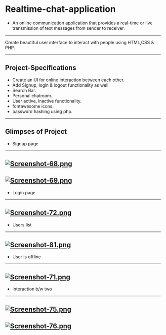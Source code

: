 # Realtime-chat-application
* An online communication application that provides a real-time or live transmission of text messages from sender to receiver.

----

Create beautiful user interface to interact with people using HTML,CSS & PHP.

----
## Project-Specifications
* Create an UI for online interaction between each other.
* Add Signup, login & logout functionality as well.
* Search Bar.
* Personal chatroom.
* User active, inactive functionality.
* fontawesome icons.
* password hashing using php. 
----
## Glimpses of Project
* Signup page
----
[![Screenshot-68.png](https://i.postimg.cc/t4cRZ9Cj/Screenshot-68.png)](https://postimg.cc/BjxfR9KY)
----
[![Screenshot-69.png](https://i.postimg.cc/768x9X2t/Screenshot-69.png)](https://postimg.cc/p9CbXfkK)
----
* Login page
----
[![Screenshot-72.png](https://i.postimg.cc/J46MvRXk/Screenshot-72.png)](https://postimg.cc/HVyq7DBY)
----
* Users list
----
[![Screenshot-81.png](https://i.postimg.cc/zDM142sf/Screenshot-81.png)](https://postimg.cc/fkxF9CT4)
----
* User is offline
----
[![Screenshot-71.png](https://i.postimg.cc/cHRdbY7x/Screenshot-71.png)](https://postimg.cc/k65rV2hz)
----
* Interaction b/w two
----
[![Screenshot-75.png](https://i.postimg.cc/7PNx13YX/Screenshot-75.png)](https://postimg.cc/YjhKMmFm)
----
[![Screenshot-76.png](https://i.postimg.cc/VkJmc29H/Screenshot-76.png)](https://postimg.cc/FYX2yWBj)
----



